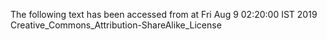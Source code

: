 The following text has been accessed from at Fri Aug 9 02:20:00 IST 2019
Creative_Commons_Attribution-ShareAlike_License
